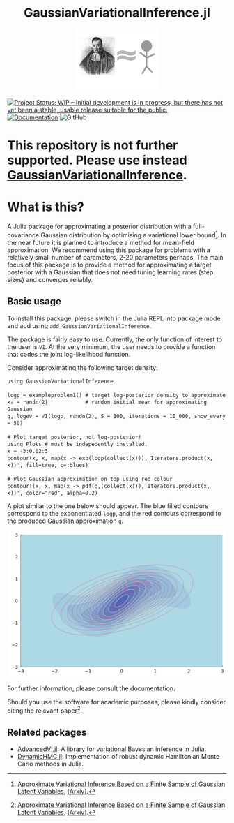 <h1 align="center">GaussianVariationalInference.jl</h1>
<p align="center">
<img src="https://github.com/ngiann/GaussianVariationalInference.jl/blob/4d604d2f42f74c97a84685ddf13e0a9d05ff76e7/docs/src/assets/logo.png" width="192" height="144">
</p>

[![Project Status: WIP – Initial development is in progress, but there has not yet been a stable, usable release suitable for the public.](https://www.repostatus.org/badges/latest/active.svg)](https://www.repostatus.org/#active)
[![Documentation](https://img.shields.io/badge/docs-master-blue.svg)](https://ngiann.github.io/GaussianVariationalInference.jl)
![GitHub](https://img.shields.io/github/license/ngiann/GaussianVariationalInference.jl)

# This repository is not further supported. Please use instead [GaussianVariationalInference](https://github.com/ngiann/GaussianVariationalInference.jl).
# What is this?

A Julia package for approximating a posterior distribution with a full-covariance Gaussian distribution by optimising a variational lower bound[^1]. In the near future it is planned to introduce a method for mean-field approximation. We recommend using this package for problems with a relatively small number of parameters, 2-20 parameters perhaps. The main focus of this package is to provide a method for approximating a target posterior with a Gaussian that does not need tuning learning rates (step sizes) and converges reliably.



## Basic usage

To install this package, please switch in the Julia REPL into package mode and add using `add GaussianVariationalInference`.

The package is fairly easy to use. Currently, the only function of interest to the user is `VI`. At the very minimum, the user needs to provide a function that codes the joint log-likelihood function.

Consider approximating the following target density:

```
using GaussianVariationalInference

logp = exampleproblem1() # target log-posterior density to approximate
x₀ = randn(2)            # random initial mean for approximating Gaussian
q, logev = VI(logp, randn(2), S = 100, iterations = 10_000, show_every = 50)

# Plot target posterior, not log-posterior!
using Plots # must be indepedently installed.
x = -3:0.02:3
contour(x, x, map(x -> exp(logp(collect(x))), Iterators.product(x, x))', fill=true, c=:blues)

# Plot Gaussian approximation on top using red colour
contour!(x, x, map(x -> pdf(q,(collect(x))), Iterators.product(x, x))', color="red", alpha=0.2)
```

A plot similar to the one below should appear. The  blue filled contours correspond to the exponentiated `logp`, and the red contours correspond to the produced Gaussian approximation `q`.

![image](docs/src/exampleproblem1.png)

For further information, please consult the documentation.

Should you use the software for academic purposes, please kindly consider citing the relevant paper[^1].

## Related packages

- [AdvancedVI.jl](https://github.com/TuringLang/AdvancedVI.jl): A library for variational Bayesian inference in Julia.
- [DynamicHMC.jl](https://github.com/tpapp/DynamicHMC.jl): Implementation of robust dynamic Hamiltonian Monte Carlo methods in Julia.


[^1]:[Approximate Variational Inference Based on a Finite Sample of Gaussian Latent Variables](https://doi.org/10.1007/s10044-015-0496-9), [[Arxiv]](https://arxiv.org/pdf/1906.04507.pdf).
